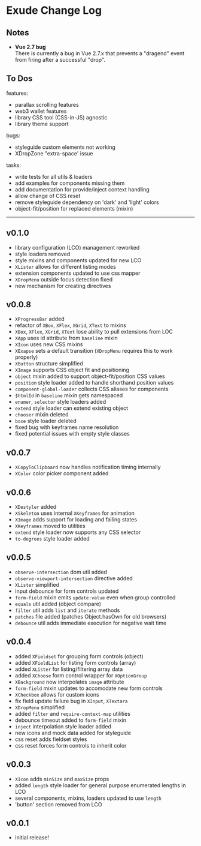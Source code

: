 # Exude Change Log

## Notes

- __Vue 2.7 bug__  
There is currently a bug in Vue 2.7.x that prevents a "dragend" event from firing after a successful "drop".


## To Dos

features:
- parallax scrolling features
- web3 wallet features
- library CSS tool (CSS-in-JS) agnostic
- library theme support

bugs:
- styleguide custom elements not working
- XDropZone "extra-space' issue

tasks:
- write tests for all utils & loaders
- add examples for components missing them
- add documentation for provide/inject context handling
- allow change of CSS reset
- remove styleguide dependency on 'dark' and 'light' colors
- object-fit/position for replaced elements (mixin)


---
## v0.1.0

- library configuration (LCO) management reworked
- style loaders removed
- style mixins and components updated for new LCO
- `XLister` allows for different listing modes
- extension components updated to use css mapper
- `XDropMenu` outside focus detection fixed
- new mechanism for creating directives


## v0.0.8

- `XProgressBar` added
- refactor of `XBox`, `XFlex`, `XGrid`, `XText` to mixins
- `XBox`, `XFlex`, `XGrid`, `XText` lose ability to pull extensions from LOC
- `XApp` uses id attribute from `baseline` mixin
- `XIcon` uses new CSS mixins
- `XExapse` sets a default transition (`XDropMenu` requires this to work properly)
- `XButton` structure simplified
- `XImage` supports CSS object fit and positioning
- `object` mixin added to support object-fit/position CSS values
- `position` style loader added to handle shorthand position values
- `component-global-loader` collects CSS aliases for components
- `$htmlId` in `baseline` mixin gets namespaced
- `enumer`, `selector` style loaders added
- `extend` style loader can extend existing object
- `chooser` mixin deleted
- `boxe` style loader deleted
- fixed bug with keyframes name resolution
- fixed potential issues with empty style classes


## v0.0.7

- `XCopyToClipboard` now handles notification timing internally
- `XColor` color picker component added


## v0.0.6

- `XDestyler` added
- `XSkeleton` uses internal `XKeyframes` for animation
- `XImage` adds support for loading and failing states
- `XKeyframes` moved to utilities
- `extend` style loader now supports any CSS selector
- `to-degrees` style loader added


## v0.0.5

- `observe-intersection` dom util added
- `observe-viewport-intersection` directive added
- `XLister` simplified
- input debounce for form controls updated
- `form-field` mixin emits `update:value` even when group controlled
- `equals` util added (object compare)
- `filter` util adds `list` and `iterate` methods
- `patches` file added (patches Object.hasOwn for old browsers)
- `debounce` util adds immediate execution for negative wait time


## v0.0.4

- added `XFieldset` for grouping form controls (object)
- added `XFieldList` for listing form controls (array)
- added `XLister` for listing/filtering array data
- added `XChoose` form control wrapper for `XOptionGroup`
- `XBackground` now interpolates `image` attribute
- `form-field` mixin updates to accomodate new form controls
- `XCheckbox` allows for custom icons
- fix field update failure bug in `XInput`, `XTextara` 
- `XDropMenu` simplified
- added `filter` and `require-context-map` utilities
- debounce timeout added to `form-field` mixin
- `inject` interpolation style loader added
- new icons and mock data added for styleguide
- css reset adds fieldset styles
- css reset forces form controls to inherit color


## v0.0.3

- `XIcon` adds `minSize` and `maxSize` props
- added `length` style loader for general purpose enumerated lengths in LCO
- several components, mixins, loaders updated to use `length`
- 'button' section removed from LCO


## v0.0.1

- initial release!
